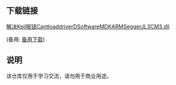 

## 下载链接
[解决Keil报错CantloaddriverDSoftwareMDKARMSeggerJL3CM3.dll](https://pan.quark.cn/s/82342b58bc47) 

(备用: [备用下载](https://pan.baidu.com/s/1KkdWrT6BBb_Vf68-f_2CLw?pwd=1234))

## 说明

该仓库仅用于学习交流，请勿用于商业用途。
